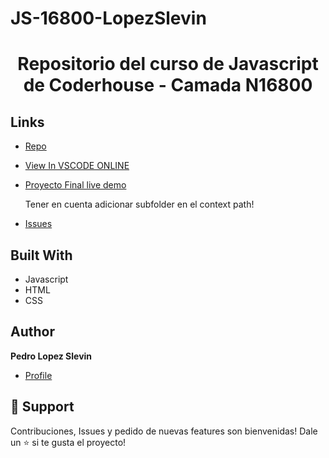 # JS-16800-LopezSlevin


<h1 align="center">Repositorio del curso de Javascript de Coderhouse - Camada N16800</h1>

## Links

- [Repo]( https://github.com/plshazer/JS-16800-LopezSlevin "<project-name> Repo")

- [View In VSCODE ONLINE]( https://github1s.com/plshazer/JS-16800-LopezSlevin "<project-name> View In VSCODE ONLINE")

- [Proyecto Final live demo](http://devbar.hazear.com/treelink.html "Live View")
    <p>Tener en cuenta adicionar subfolder en el context path!</p>

- [Issues](https://github.com/plshazer/JS-16800-LopezSlevin/issues "Issues Page")

## Built With

- Javascript
- HTML
- CSS

## Author

**Pedro Lopez Slevin**

- [Profile](https://github.com/plshazer "Pedro Lopez Slevin")

## 🤝 Support

Contribuciones, Issues y pedido de nuevas features son bienvenidas!
Dale un ⭐ si te gusta el proyecto!

